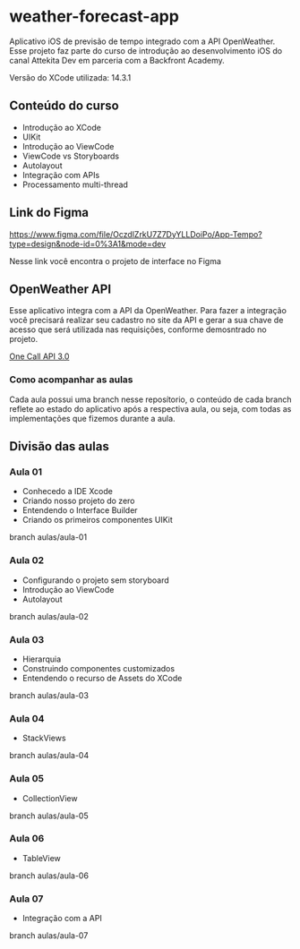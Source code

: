 # weather-forecast-app

Aplicativo iOS de previsão de tempo integrado com a API OpenWeather. Esse projeto faz parte do curso de introdução ao desenvolvimento iOS do canal Attekita Dev em parceria com a Backfront Academy.

Versão do XCode utilizada: 14.3.1

## Conteúdo do curso

- Introdução ao XCode
- UIKit
- Introdução ao ViewCode
- ViewCode vs Storyboards
- Autolayout
- Integração com APIs
- Processamento multi-thread

## Link do Figma
https://www.figma.com/file/OczdlZrkU7Z7DyYLLDoiPo/App-Tempo?type=design&node-id=0%3A1&mode=dev

Nesse link você encontra o projeto de interface no Figma

## OpenWeather API

Esse aplicativo integra com a API da OpenWeather. Para fazer a integração você precisará realizar seu cadastro no site da API e gerar a sua chave de acesso que será utilizada nas requisições, conforme demosntrado no projeto.

[One Call API 3.0](https://openweathermap.org/api)

### Como acompanhar as aulas

Cada aula possui uma branch nesse reposítorio, o conteúdo de cada branch reflete ao estado do aplicativo após a respectiva aula, ou seja, com todas as implementações que fizemos durante a aula.

## Divisão das aulas

### Aula 01
- Conhecedo a IDE Xcode
- Criando nosso projeto do zero
- Entendendo o Interface Builder
- Criando os primeiros componentes UIKit

branch aulas/aula-01

### Aula 02
- Configurando o projeto sem storyboard
- Introdução ao ViewCode
- Autolayout

branch aulas/aula-02

### Aula 03
- Hierarquia
- Construindo componentes customizados
- Entendendo o recurso de Assets do XCode

branch aulas/aula-03

### Aula 04
- StackViews

branch aulas/aula-04

### Aula 05
- CollectionView

branch aulas/aula-05

### Aula 06
- TableView

branch aulas/aula-06

### Aula 07
- Integração com a API

branch aulas/aula-07
